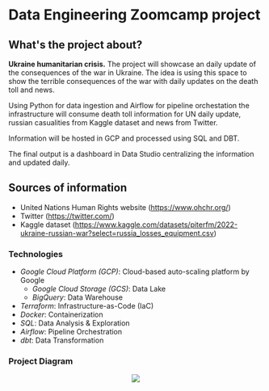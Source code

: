 # Data Engineering Zoomcamp project

## What's the project about?

**Ukraine humanitarian crisis.** The project will showcase an daily update of the consequences of the war in Ukraine. The idea is using this space to show the terrible consequences of the war with daily updates on the death toll and news. 

Using Python for data ingestion and Airflow for pipeline orchestation the infrastructure will consume death toll information for UN daily update, russian casualities from Kaggle dataset and news from Twitter. 

Information will be hosted in GCP and processed using SQL and DBT.   

The final output is a dashboard in Data Studio centralizing the information and updated daily. 

## Sources of information

* United Nations Human Rights website (https://www.ohchr.org/)
* Twitter (https://twitter.com/)
* Kaggle dataset (https://www.kaggle.com/datasets/piterfm/2022-ukraine-russian-war?select=russia_losses_equipment.csv)

### Technologies
* *Google Cloud Platform (GCP)*: Cloud-based auto-scaling platform by Google
  * *Google Cloud Storage (GCS)*: Data Lake
  * *BigQuery*: Data Warehouse
* *Terraform*: Infrastructure-as-Code (IaC)
* *Docker*: Containerization
* *SQL*: Data Analysis & Exploration
* *Airflow*: Pipeline Orchestration
* *dbt*: Data Transformation

### Project Diagram

<div align="center">
  <img src="https://app.diagrams.net/#Hagvelazquez%2Fdata-engineering-zoomcamp-dev%2Fmain%2Fproject%2FUntitled%20Diagram.drawio"><br>
</div>


